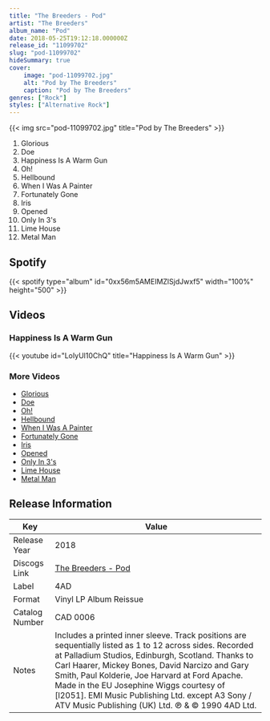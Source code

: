 ```yaml
---
title: "The Breeders - Pod"
artist: "The Breeders"
album_name: "Pod"
date: 2018-05-25T19:12:18.000000Z
release_id: "11099702"
slug: "pod-11099702"
hideSummary: true
cover:
    image: "pod-11099702.jpg"
    alt: "Pod by The Breeders"
    caption: "Pod by The Breeders"
genres: ["Rock"]
styles: ["Alternative Rock"]
---
```


{{< img src="pod-11099702.jpg" title="Pod by The Breeders" >}}

<!-- section break -->

1. Glorious
2. Doe
3. Happiness Is A Warm Gun
4. Oh!
5. Hellbound
6. When I Was A Painter
7. Fortunately Gone
8. Iris
9. Opened
10. Only In 3's
11. Lime House
12. Metal Man

<!-- section break -->


## Spotify
{{< spotify type="album" id="0xx56m5AMEIMZlSjdJwxf5" width="100%" height="500" >}}



## Videos
### Happiness Is A Warm Gun
{{< youtube id="LoIyUl10ChQ" title="Happiness Is A Warm Gun" >}}<br>

### More Videos

- [Glorious](https://www.youtube.com/watch?v=OSwgWt0UNgE)
- [Doe](https://www.youtube.com/watch?v=wANv31sHYrk)
- [Oh!](https://www.youtube.com/watch?v=53sd3y2m1uU)
- [Hellbound](https://www.youtube.com/watch?v=vByo-9H5xBs)
- [When I Was A Painter](https://www.youtube.com/watch?v=3Pe9LS65yM4)
- [Fortunately Gone](https://www.youtube.com/watch?v=9eFufqZ_wBI)
- [Iris](https://www.youtube.com/watch?v=BjNkwC59tp4)
- [Opened](https://www.youtube.com/watch?v=wFMxXEcATxk)
- [Only In 3's](https://www.youtube.com/watch?v=6LM6hA4NyO8)
- [Lime House](https://www.youtube.com/watch?v=fjsELVfqFFw)
- [Metal Man](https://www.youtube.com/watch?v=9S-V1LxNccI)


## Release Information
|  Key           | Value                                                |
| ---------------| ---------------------------------------------------- |
| Release Year   | 2018                                   |
| Discogs Link   | [The Breeders - Pod](https://www.discogs.com/release/11099702-The-Breeders-Pod) |
| Label          | 4AD |
| Format         | Vinyl LP Album Reissue |
| Catalog Number | CAD 0006 |
| Notes | Includes a printed inner sleeve. Track positions are sequentially listed as 1 to 12 across sides.  Recorded at Palladium Studios, Edinburgh, Scotland. Thanks to Carl Haarer, Mickey Bones, David Narcizo and Gary Smith, Paul Kolderie, Joe Harvard at Ford Apache.  Made in the EU  Josephine Wiggs courtesy of [l2051].  EMI Music Publishing Ltd. except A3 Sony / ATV Music Publishing (UK) Ltd.  ℗ & © 1990 4AD Ltd. |